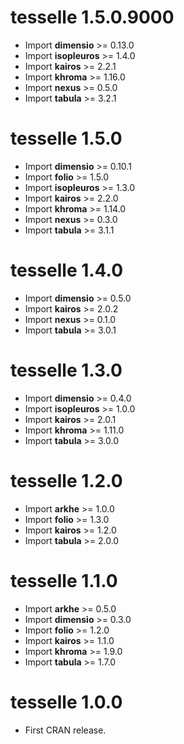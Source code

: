 # tesselle 1.5.0.9000

* Import **dimensio** >= 0.13.0
* Import **isopleuros** >= 1.4.0
* Import **kairos** >= 2.2.1
* Import **khroma** >= 1.16.0
* Import **nexus** >= 0.5.0
* Import **tabula** >= 3.2.1

# tesselle 1.5.0

* Import **dimensio** >= 0.10.1
* Import **folio** >= 1.5.0
* Import **isopleuros** >= 1.3.0
* Import **kairos** >= 2.2.0
* Import **khroma** >= 1.14.0
* Import **nexus** >= 0.3.0
* Import **tabula** >= 3.1.1

# tesselle 1.4.0

* Import **dimensio** >= 0.5.0
* Import **kairos** >= 2.0.2
* Import **nexus** >= 0.1.0
* Import **tabula** >= 3.0.1

# tesselle 1.3.0

* Import **dimensio** >= 0.4.0
* Import **isopleuros** >= 1.0.0
* Import **kairos** >= 2.0.1
* Import **khroma** >= 1.11.0
* Import **tabula** >= 3.0.0

# tesselle 1.2.0

* Import **arkhe** >= 1.0.0
* Import **folio** >= 1.3.0
* Import **kairos** >= 1.2.0
* Import **tabula** >= 2.0.0

# tesselle 1.1.0

* Import **arkhe** >= 0.5.0
* Import **dimensio** >= 0.3.0
* Import **folio** >= 1.2.0
* Import **kairos** >= 1.1.0
* Import **khroma** >= 1.9.0
* Import **tabula** >= 1.7.0

# tesselle 1.0.0

* First CRAN release.
